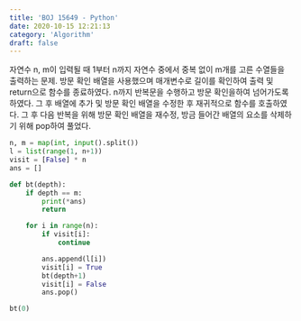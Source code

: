 ```yaml
---
title: 'BOJ 15649 - Python'
date: 2020-10-15 12:21:13
category: 'Algorithm'
draft: false
---
```

자연수 n, m이 입력될 때 1부터 n까지 자연수 중에서 중복 없이 m개를 고른 수열들을 출력하는 문제. 방문 확인 배열을 사용했으며 매개변수로 길이를 확인하여 출력 및 return으로 함수를 종료하였다. n까지 반복문을 수행하고 방문 확인을하여 넘어가도록 하였다. 그 후 배열에 추가 및 방문 확인 배열을 수정한 후 재귀적으로 함수를 호출하였다. 그 후 다음 반복을 위해 방문 확인 배열을 재수정, 방금 들어간 배열의 요소를 삭제하기 위해 pop하여 풀었다.
```python
n, m = map(int, input().split())
l = list(range(1, n+1))
visit = [False] * n
ans = []

def bt(depth):
    if depth == m:
        print(*ans)
        return

    for i in range(n):
        if visit[i]:
            continue

        ans.append(l[i])
        visit[i] = True
        bt(depth+1)
        visit[i] = False
        ans.pop()

bt(0)

```